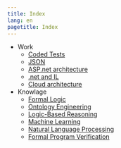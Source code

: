 ```yaml
---
title: Index
lang: en
pagetitle: Index
---
```


- Work
  - [Coded Tests](CodedTests.html)
  - [JSON](JSON.html)
  - [ASP.net architecture](ASPnetArchitecture.html)
  - [.net and IL](dot_net_il.html)
  - [Cloud architecture](cloud_architecture.html)
- Knowlage
  - [Formal Logic](FormalLogic.html)
  - [Ontology Engineering](OntologyEngineering.html)
  - [Logic-Based Reasoning](LogicBasedReasoning.html)
  - [Machine Learning](MachineLearning.html)
  - [Natural Language Processing](NaturalLanguageProcessing.html)
  - [Formal Program Verification](FormalProgramVerification.html)
